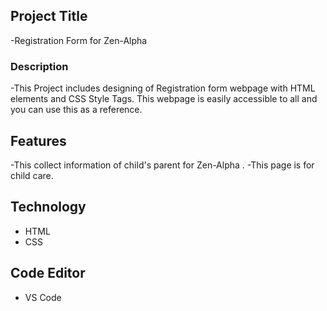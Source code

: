 ## Project Title
-Registration Form for Zen-Alpha

### Description
-This Project includes designing of Registration form webpage with HTML elements and CSS Style Tags. This webpage is easily accessible to all and you can use this as a reference.
## Features
-This collect information of child's parent for Zen-Alpha .
-This page is for child care.
## Technology
- HTML
- CSS

## Code Editor
- VS Code
